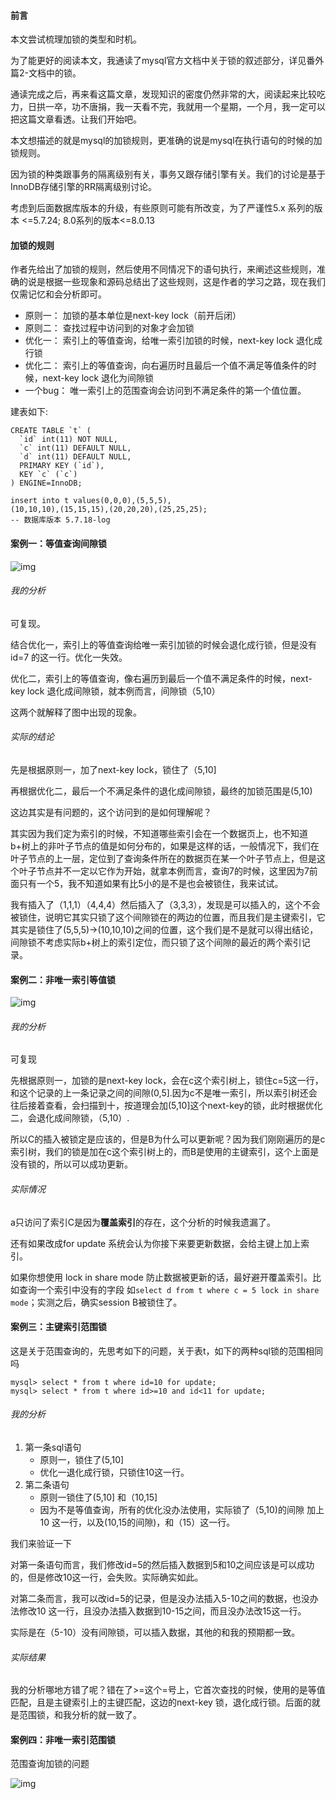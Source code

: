 #### 前言

本文尝试梳理加锁的类型和时机。



为了能更好的阅读本文，我通读了mysql官方文档中关于锁的叙述部分，详见番外篇2-文档中的锁。

通读完成之后，再来看这篇文章，发现知识的密度仍然非常的大，阅读起来比较吃力，日拱一卒，功不唐捐，我一天看不完，我就用一个星期，一个月，我一定可以把这篇文章看透。让我们开始吧。



本文想描述的就是mysql的加锁规则，更准确的说是mysql在执行语句的时候的加锁规则。

因为锁的种类跟事务的隔离级别有关，事务又跟存储引擎有关。我们的讨论是基于InnoDB存储引擎的RR隔离级别讨论。

考虑到后面数据库版本的升级，有些原则可能有所改变，为了严谨性5.x 系列的版本 <=5.7.24; 8.0系列的版本<=8.0.13





#### 加锁的规则

作者先给出了加锁的规则，然后使用不同情况下的语句执行，来阐述这些规则，准确的说是根据一些现象和源码总结出了这些规则，这是作者的学习之路，现在我们仅需记忆和会分析即可。

- 原则一： 加锁的基本单位是next-key lock（前开后闭）
- 原则二： 查找过程中访问到的对象才会加锁
- 优化一： 索引上的等值查询，给唯一索引加锁的时候，next-key lock 退化成行锁
- 优化二： 索引上的等值查询，向右遍历时且最后一个值不满足等值条件的时候，next-key lock 退化为间隙锁
- 一个bug： 唯一索引上的范围查询会访问到不满足条件的第一个值位置。



建表如下:

```mysql
CREATE TABLE `t` (
  `id` int(11) NOT NULL,
  `c` int(11) DEFAULT NULL,
  `d` int(11) DEFAULT NULL,
  PRIMARY KEY (`id`),
  KEY `c` (`c`)
) ENGINE=InnoDB;

insert into t values(0,0,0),(5,5,5),
(10,10,10),(15,15,15),(20,20,20),(25,25,25);
-- 数据库版本 5.7.18-log
```



#### 案例一：等值查询间隙锁

![img](https://static001.geekbang.org/resource/image/58/6c/585dfa8d0dd71171a6fa16bed4ba816c.png)

###### 我的分析

可复现。

结合优化一，索引上的等值查询给唯一索引加锁的时候会退化成行锁，但是没有id=7 的这一行。优化一失效。

优化二，索引上的等值查询，像右遍历到最后一个值不满足条件的时候，next-key lock 退化成间隙锁，就本例而言，间隙锁（5,10）

这两个就解释了图中出现的现象。

###### 实际的结论

先是根据原则一，加了next-key lock，锁住了（5,10]

再根据优化二，最后一个不满足条件的退化成间隙锁，最终的加锁范围是(5,10)

这边其实是有问题的，这个访问到的是如何理解呢？

其实因为我们定为索引的时候，不知道哪些索引会在一个数据页上，也不知道b+树上的非叶子节点的值是如何分布的，如果是这样的话，一般情况下，我们在叶子节点的上一层，定位到了查询条件所在的数据页在某一个叶子节点上，但是这个叶子节点并不一定以它作为开始，就拿本例而言，查询7的时候，这里因为7前面只有一个5，我不知道如果有比5小的是不是也会被锁住，我来试试。

我有插入了（1,1,1）（4,4,4）然后插入了（3,3,3），发现是可以插入的，这个不会被锁住，说明它其实只锁了这个间隙锁在的两边的位置，而且我们是主键索引，它其实是锁住了(5,5,5)->(10,10,10)之间的位置，这个我们是不是就可以得出结论，间隙锁不考虑实际b+树上的索引定位，而只锁了这个间隙的最近的两个索引记录。



#### 案例二：非唯一索引等值锁

![img](https://static001.geekbang.org/resource/image/46/65/465990fe8f6b418ca3f9992bd1bb5465.png)

###### 我的分析

可复现

先根据原则一，加锁的是next-key lock，会在c这个索引树上，锁住c=5这一行，和这个记录的上一条记录之间的间隙(0,5].因为c不是唯一索引，所以索引树还会往后接着查看，会扫描到十，按道理会加(5,10]这个next-key的锁，此时根据优化二，会退化成间隙锁，（5,10）.

所以C的插入被锁定是应该的，但是B为什么可以更新呢？因为我们刚刚遍历的是c索引树，我们的锁是加在c这个索引树上的，而B是使用的主键索引，这个上面是没有锁的，所以可以成功更新。

###### 实际情况

a只访问了索引C是因为**覆盖索引**的存在，这个分析的时候我遗漏了。

还有如果改成for update 系统会认为你接下来要更新数据，会给主键上加上索引。

如果你想使用 lock in share mode 防止数据被更新的话，最好避开覆盖索引。比如查询一个索引中没有的字段 如`select d from t where c = 5 lock in share mode`；实测之后，确实session B被锁住了。



#### 案例三：主键索引范围锁

这是关于范围查询的，先思考如下的问题，关于表t，如下的两种sql锁的范围相同吗

```mysql
mysql> select * from t where id=10 for update;
mysql> select * from t where id>=10 and id<11 for update;
```

###### 我的分析

1. 第一条sql语句
   - 原则一，锁住了(5,10]
   - 优化一退化成行锁，只锁住10这一行。
2. 第二条语句
   - 原则一锁住了(5,10] 和（10,15]
   - 因为不是等值查询，所有的优化没办法使用，实际锁了（5,10)的间隙 加上10 这一行，以及(10,15的间隙)，和（15）这一行。

我们来验证一下

对第一条语句而言，我们修改id=5的然后插入数据到5和10之间应该是可以成功的，但是修改10这一行，会失败。实际确实如此。

对第二条而言，我可以改id=5的记录，但是没办法插入5-10之间的数据，也没办法修改10 这一行，且没办法插入数据到10-15之间，而且没办法改15这一行。

实际是在（5-10）没有间隙锁，可以插入数据，其他的和我的预期都一致。

###### 实际结果

我的分析哪地方错了呢？错在了>=这个=号上，它首次查找的时候，使用的是等值匹配，且是主键索引上的主键匹配，这边的next-key 锁，退化成行锁。后面的就是范围锁，和我分析的就一致了。



#### 案例四：非唯一索引范围锁

范围查询加锁的问题

![img](https://static001.geekbang.org/resource/image/73/7a/7381475e9e951628c9fc907f5a57697a.png)







